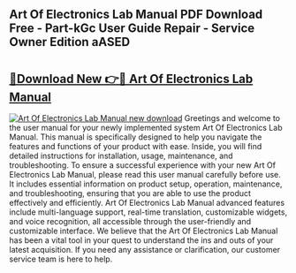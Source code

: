 ## Art Of Electronics Lab Manual PDF Download Free - Part-kGc User Guide Repair - Service Owner Edition aASED

# <h2><a href="http://bc76633.oget.top/?id=Art+Of+Electronics+Lab+Manual">🔗Download New 👉🔴 Art Of Electronics Lab Manual</a></h2>

[![Art Of Electronics Lab Manual new download](https://i.imgur.com/5g1atiW.png)](http://bc76633.oget.top/?id=Art+Of+Electronics+Lab+Manual)
Greetings and welcome to the user manual for your newly implemented system Art Of Electronics Lab Manual. This manual is specifically designed to help you navigate the features and functions of your product with ease. Inside, you will find detailed instructions for installation, usage, maintenance, and troubleshooting. To ensure a successful experience with your new Art Of Electronics Lab Manual, please read this user manual carefully before use. It includes essential information on product setup, operation, maintenance, and troubleshooting, ensuring that you are able to use the product effectively and efficiently. Art Of Electronics Lab Manual advanced features include multi-language support, real-time translation, customizable widgets, and voice recognition, all accessible through the user-friendly and customizable interface. We believe that the Art Of Electronics Lab Manual has been a vital tool in your quest to understand the ins and outs of your latest acquisition. If you need any assistance or clarification, our customer service team is here to help.
